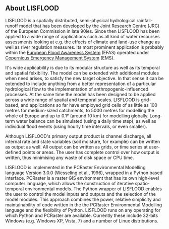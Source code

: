 ## About LISFLOOD

LISFLOOD is a spatially distributed, semi-physical hydrological rainfall-runoff model that has been developed by the Joint Research Centre (JRC) of the European Commission in late 90ies. Since then LISFLOOD has been applied to a wide range of applications such as all kind of water resourses assessments looking at e.g. the effects of climate and land-use change as well as river regulation measures. Its most prominent application is probably within the [European Flood Awareness System](https://www.efas.eu/) (EFAS) operated under [Copernicus Emergency Management System](http://emergency.copernicus.eu/) (EMS).

It's wide applicability is due to its modular structure as well as its temporal and spatial felxibility. The model can be extended with additional modules when need arises, to satisfy the new target objective. In that sense it can be extended to include anything from a better representation of a particular hydrological flow to the implementation of anthropogenic-influenced processes. At the same time the model has been designed to be applied across a wide range of spatial and temporal scales. LISFLOOD is grid-based, and applications so far have employed grid cells of as little as 100 metres for medium-sized catchments, to 5000 metres for modelling the whole of Europe and up to 0.1° (around 10 km) for modelling globally. Long-term water balance can be simulated (using a daily time step), as well as individual flood events (using hourly time intervals, or even smaller). 

Although LISFLOOD's primary output product is channel discharge, all internal rate and state variables (soil moisture, for example) can be written as output as well. All output can be written as grids, or time series at user-defined points or areas. The user has complete control over how output is written, thus minimising any waste of disk space or CPU time.

LISFLOOD is implemented in the PCRaster Environmental Modelling language Version 3.0.0 (Wesseling et al., 1996), wrapped in a Python based interface. PCRaster is a raster GIS environment that has its own high-level computer language, which allows the construction of iterative spatio-temporal environmental models. The Python wrapper of LISFLOOD enables the user to control the model inputs and outputs and the selection of the model modules. This approach combines the power, relative simplicity and maintainability of code written in the the PCRaster Environmental Modelling language and the flexibility of Python.
LISFLOOD runs on any operating for which Python and PCRaster are available. Currently these include 32-bits Windows (e.g. Windows XP, Vista, 7) and a number of Linux distributions.

